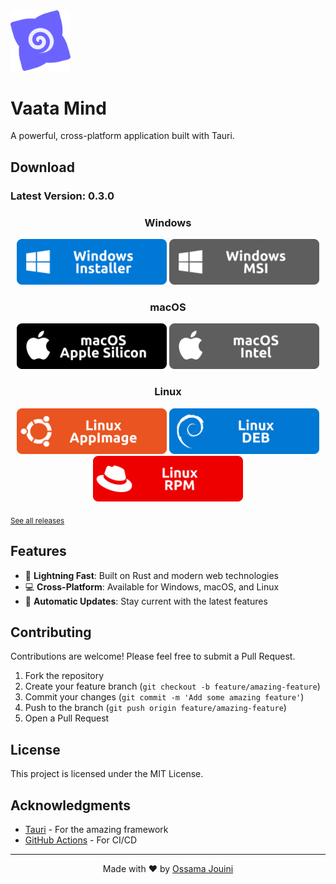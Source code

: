 <img src="src/logo.svg" alt="Vaata Mind Logo" width="96"/>

# Vaata Mind

A powerful, cross-platform application built with Tauri.

## Download

### Latest Version: 0.3.0

<div align="center">

### Windows

[<img src="images/Windows Installer.svg" alt="Windows Installer" width="240"/>](https://github.com/skymen/vaata-mind-2/releases/download/vaata-mind-v0.3.0/vaata-mind_0.3.0_x64-setup.exe)
[<img src="images/Windows MSI.svg" alt="Windows MSI" width="240"/>](https://github.com/skymen/vaata-mind-2/releases/download/vaata-mind-v0.3.0/vaata-mind_0.3.0_x64_en-US.msi)

### macOS

[<img src="images/macOS Apple Silicon.svg" alt="macOS Apple Silicon" width="240"/>](https://github.com/skymen/vaata-mind-2/releases/download/vaata-mind-v0.3.0/vaata-mind_0.3.0_aarch64.dmg)
[<img src="images/macOS Intel.svg" alt="macOS Intel" width="240"/>](https://github.com/skymen/vaata-mind-2/releases/download/vaata-mind-v0.3.0/vaata-mind_aarch64.app.tar.gz)

### Linux

[<img src="images/Linux AppImage.svg" alt="Linux AppImage" width="240"/>](https://github.com/skymen/vaata-mind-2/releases/download/vaata-mind-v0.3.0/vaata-mind_0.3.0_amd64.AppImage)
[<img src="images/Linux DEB.svg" alt="Linux DEB" width="240"/>](https://github.com/skymen/vaata-mind-2/releases/download/vaata-mind-v0.3.0/vaata-mind_0.3.0_amd64.deb)
[<img src="images/Linux RPM.svg" alt="Linux RPM" width="240"/>](https://github.com/skymen/vaata-mind-2/releases/download/vaata-mind-v0.3.0/vaata-mind-0.3.0-1.x86_64.rpm)

</div>

<sub> [See all releases](https://github.com/skymen/vaata-mind-2/releases) </sub>

## Features

- 🚀 **Lightning Fast**: Built on Rust and modern web technologies
- 💻 **Cross-Platform**: Available for Windows, macOS, and Linux
- 🔄 **Automatic Updates**: Stay current with the latest features

## Contributing

Contributions are welcome! Please feel free to submit a Pull Request.

1. Fork the repository
2. Create your feature branch (`git checkout -b feature/amazing-feature`)
3. Commit your changes (`git commit -m 'Add some amazing feature'`)
4. Push to the branch (`git push origin feature/amazing-feature`)
5. Open a Pull Request

## License

This project is licensed under the MIT License.

## Acknowledgments

- [Tauri](https://tauri.app/) - For the amazing framework
- [GitHub Actions](https://github.com/features/actions) - For CI/CD

---

<div align="center">

Made with ❤️ by [Ossama Jouini](https://github.com/skymen)

</div>
